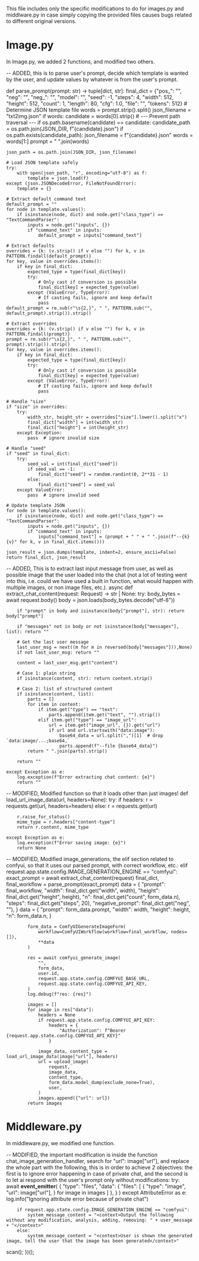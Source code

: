 This file includes only the specific modifications to do for images.py and middlware.py in case simply copying the provided files causes bugs related to different original versions.

# Image.py

In Image.py, we added 2 functions, and modified two others.

-- ADDED, this is to parse user's prompt, decide which template is wanted by the user, and update values by whatever is from the user's prompt.

def parse_prompt(prompt: str) -> tuple[dict, str]:
    final_dict = {"pos_": "", "neg": "", "neg_": "", "model": "", "seed": -1, "steps": 4, "width": 512, "height": 512, "count": 1, "length": 80, "cfg": 1.0, "file": "", "tokens": 512}
    # Determine JSON template file
    words = prompt.strip().split()
    json_filename = "txt2img.json"
    if words:
        candidate = words[0].strip()
        # --- Prevent path traversal ---
        if os.path.basename(candidate) == candidate:
            candidate_path = os.path.join(JSON_DIR, f"{candidate}.json")
            if os.path.exists(candidate_path):
                json_filename = f"{candidate}.json"
                words = words[1:]
                prompt = " ".join(words)

    json_path = os.path.join(JSON_DIR, json_filename)

    # Load JSON template safely
    try:
        with open(json_path, "r", encoding="utf-8") as f:
            template = json.load(f)
    except (json.JSONDecodeError, FileNotFoundError):
        template = {}

    # Extract default command text
    default_prompt = ""
    for node in template.values():
        if isinstance(node, dict) and node.get("class_type") == "TextCommandParser":
            inputs = node.get("inputs", {})
            if "command_text" in inputs:
                default_prompt = inputs["command_text"]

    # Extract defaults
    overrides = {k: (v.strip() if v else "") for k, v in PATTERN.findall(default_prompt)}
    for key, value in overrides.items():
        if key in final_dict:
            expected_type = type(final_dict[key])
            try:
                # Only cast if conversion is possible
                final_dict[key] = expected_type(value)
            except (ValueError, TypeError):
                # If casting fails, ignore and keep default
                pass
    default_prompt = re.sub(r"\s{2,}", " ", PATTERN.sub("", default_prompt).strip()).strip()

    # Extract overrides
    overrides = {k: (v.strip() if v else "") for k, v in PATTERN.findall(prompt)}
    prompt = re.sub(r"\s{2,}", " ", PATTERN.sub("", prompt).strip()).strip()
    for key, value in overrides.items():
        if key in final_dict:
            expected_type = type(final_dict[key])
            try:
                # Only cast if conversion is possible
                final_dict[key] = expected_type(value)
            except (ValueError, TypeError):
                # If casting fails, ignore and keep default
                pass

    # Handle "size"
    if "size" in overrides:
        try:
            width_str, height_str = overrides["size"].lower().split("x")
            final_dict["width"] = int(width_str)
            final_dict["height"] = int(height_str)
        except Exception:
            pass  # ignore invalid size

    # Handle "seed"
    if "seed" in final_dict:
        try:
            seed_val = int(final_dict["seed"])
            if seed_val == -1:
                final_dict["seed"] = random.randint(0, 2**31 - 1)
            else:
                final_dict["seed"] = seed_val
        except ValueError:
            pass  # ignore invalid seed

    # Update template JSON
    for node in template.values():
        if isinstance(node, dict) and node.get("class_type") == "TextCommandParser":
            inputs = node.get("inputs", {})
            if "command_text" in inputs:
                inputs["command_text"] = (prompt + " " + " ".join(f"--{k} {v}" for k, v in final_dict.items()))

    json_result = json.dumps(template, indent=2, ensure_ascii=False)
    return final_dict, json_result

-- ADDED, This is to extract last input message from user, as well as possible image that the user loaded into the chat (not a lot of testing went into this, i.e. could we have used a built in function, what would happen with multiple images, or non image files, etc.).
async def extract_chat_content(request: Request) -> str | None:
    try:
        body_bytes = await request.body()
        body = json.loads(body_bytes.decode("utf-8"))

        if "prompt" in body and isinstance(body["prompt"], str): return body["prompt"]

        if "messages" not in body or not isinstance(body["messages"], list): return ""

        # Get the last user message
        last_user_msg = next((m for m in reversed(body["messages"])),None)
        if not last_user_msg: return ""

        content = last_user_msg.get("content")

        # Case 1: plain string
        if isinstance(content, str): return content.strip()

        # Case 2: list of structured content
        if isinstance(content, list):
            parts = []
            for item in content:
                if item.get("type") == "text":
                    parts.append(item.get("text", "").strip())
                elif item.get("type") == "image_url":
                    url = item.get("image_url", {}).get("url")
                    if url and url.startswith("data:image"):
                        base64_data = url.split(",")[1]  # drop `data:image/...;base64,`
                        parts.append(f"--file {base64_data}")
            return " ".join(parts).strip()

        return ""

    except Exception as e:
        log.exception(f"Error extracting chat content: {e}")
        return ""
-- MODIFIED, Modified function so that it loads other than just images!
def load_url_image_data(url, headers=None):
    try:
        if headers:
            r = requests.get(url, headers=headers)
        else:
            r = requests.get(url)

        r.raise_for_status()
        mime_type = r.headers["content-type"]
        return r.content, mime_type

    except Exception as e:
        log.exception(f"Error saving image: {e}")
        return None

-- MODIFIED, Modified image_generations, the elif section related to confyui, so that it uses our parsed prompt, with correct workflow, etc.:
        elif request.app.state.config.IMAGE_GENERATION_ENGINE == "comfyui":
            exact_prompt = await extract_chat_content(request)
            final_dict, final_workflow = parse_prompt(exact_prompt)
            data = {
                "prompt": final_workflow,
                "width": final_dict.get("width", width),
                "height": final_dict.get("height", height),
                "n": final_dict.get("count", form_data.n),
                "steps": final_dict.get("steps", 20),
                "negative_prompt": final_dict.get("neg", ""),
            }
            data = {
                "prompt": form_data.prompt,
                "width": width,
                "height": height,
                "n": form_data.n,
            }

            form_data = ComfyUIGenerateImageForm(
                workflow=ComfyUIWorkflow(workflow=final_workflow, nodes=[]),
                **data
            )

            res = await comfyui_generate_image(
                "",
                form_data,
                user.id,
                request.app.state.config.COMFYUI_BASE_URL,
                request.app.state.config.COMFYUI_API_KEY,
            )
            log.debug(f"res: {res}")

            images = []
            for image in res["data"]:
                headers = None
                if request.app.state.config.COMFYUI_API_KEY:
                    headers = {
                        "Authorization": f"Bearer {request.app.state.config.COMFYUI_API_KEY}"
                    }

                image_data, content_type = load_url_image_data(image["url"], headers)
                url = upload_image(
                    request,
                    image_data,
                    content_type,
                    form_data.model_dump(exclude_none=True),
                    user,
                )
                images.append({"url": url})
            return images

# Middleware.py

In middleware.py, we modified one function.

-- MODIFIED, the important modification is inside the function chat_image_generation_handler, search for "url": image["url"], and replace the whole part with the following, this is in order to achieve 2 objectives: the first is to ignore error happening in case of private chat, and the second is to let ai respond with the user's prompt only without modifications:
        try:
            await __event_emitter__(
                {
                    "type": "files",
                    "data": {
                        "files": [
                            {
                                "type": "image",
                                "url": image["url"],
                            }
                            for image in images
                        ]
                    },
                }
            )
        except AttributeError as e:
            log.info("Ignoring attribute error because of private chat")

        if request.app.state.config.IMAGE_GENERATION_ENGINE == "comfyui":
            system_message_content = "<context>Output the following without any modification, analysis, adding, removing: " + user_message + "</context>"
        else:
            system_message_content = "<context>User is shown the generated image, tell the user that the image has been generated</context>"

  scan();
})();
